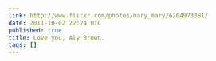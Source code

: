 ```yaml
---
link: http://www.flickr.com/photos/mary_mary/6204973381/
date: 2011-10-02 22:24 UTC
published: true
title: Love you, Aly Brown.
tags: []
---
```



